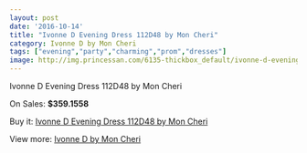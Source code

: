 ```yaml
---
layout: post
date: '2016-10-14'
title: "Ivonne D Evening Dress 112D48 by Mon Cheri"
category: Ivonne D by Mon Cheri
tags: ["evening","party","charming","prom","dresses"]
image: http://img.princessan.com/6135-thickbox_default/ivonne-d-evening-dress-112d48-by-mon-cheri.jpg
---
```

Ivonne D Evening Dress 112D48 by Mon Cheri

On Sales: **$359.1558**
<a href="https://www.princessan.com/en/ivonne-d-by-mon-cheri/2808-ivonne-d-evening-dress-112d48-by-mon-cheri.html"><amp-img layout="responsive" width="600" height="600" src="//img.princessan.com/6135-thickbox_default/ivonne-d-evening-dress-112d48-by-mon-cheri.jpg" alt="Ivonne D Evening Dress 112D48 by Mon Cheri 0" /></a>

Buy it: [Ivonne D Evening Dress 112D48 by Mon Cheri](https://www.princessan.com/en/ivonne-d-by-mon-cheri/2808-ivonne-d-evening-dress-112d48-by-mon-cheri.html "Ivonne D Evening Dress 112D48 by Mon Cheri")

View more: [Ivonne D by Mon Cheri](https://www.princessan.com/en/23-ivonne-d-by-mon-cheri "Ivonne D by Mon Cheri")